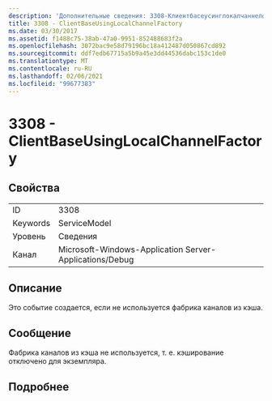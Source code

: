 ```yaml
---
description: 'Дополнительные сведения: 3308-Клиентбасеусинглокалчаннелфактори'
title: 3308 - ClientBaseUsingLocalChannelFactory
ms.date: 03/30/2017
ms.assetid: f1488c75-38ab-47a0-9951-852488683f2a
ms.openlocfilehash: 3072bac9e58d79196bc18a412487d050867cd892
ms.sourcegitcommit: ddf7edb67715a5b9a45e3dd44536dabc153c1de0
ms.translationtype: MT
ms.contentlocale: ru-RU
ms.lasthandoff: 02/06/2021
ms.locfileid: "99677383"
---
```

# <a name="3308---clientbaseusinglocalchannelfactory"></a>3308 - ClientBaseUsingLocalChannelFactory

## <a name="properties"></a>Свойства  
  
|||  
|-|-|  
|ID|3308|  
|Keywords|ServiceModel|  
|Уровень|Сведения|  
|Канал|Microsoft-Windows-Application Server-Applications/Debug|  
  
## <a name="description"></a>Описание  

 Это событие создается, если не используется фабрика каналов из кэша.  
  
## <a name="message"></a>Сообщение  

 Фабрика каналов из кэша не используется, т. е. кэширование отключено для экземпляра.  
  
## <a name="details"></a>Подробнее
